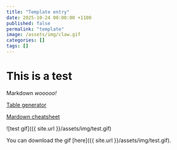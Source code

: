 ```yaml
---
title: "Template entry"
date: 2025-10-24 00:00:00 +1100
published: false
permalink: "template"
image: /assets/img/claw.gif
categories: []
tags: []
---
```

# This is a test

Markdown _wooooo!_

[Table generator](https://www.tablesgenerator.com/markdown_tables)

[Mardown cheatsheet](https://www.codecademy.com/resources/docs/markdown/tables)

![test gif]({{ site.url }}/assets/img/test.gif)

You can download the gif [here]({{ site.url }}/assets/img/test.gif).
